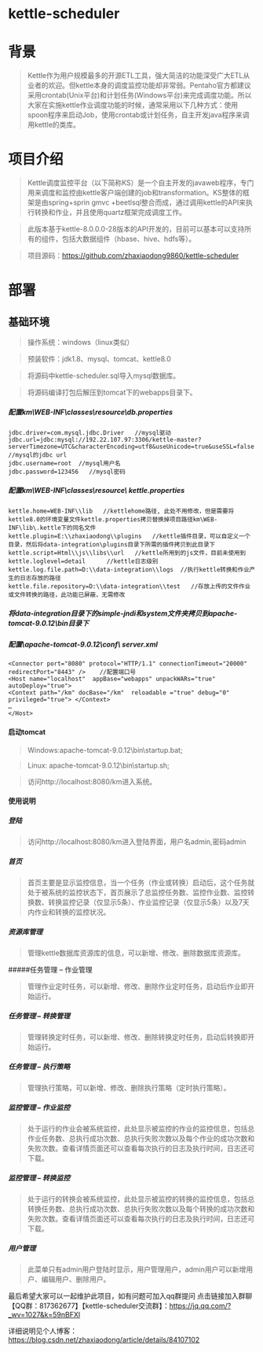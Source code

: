 kettle-scheduler
==================
# 背景
>Kettle作为用户规模最多的开源ETL工具，强大简洁的功能深受广大ETL从业者的欢迎。但kettle本身的调度监控功能却非常弱。Pentaho官方都建议采用crontab(Unix平台)和计划任务(Windows平台)来完成调度功能。所以大家在实施kettle作业调度功能的时候，通常采用以下几种方式：使用spoon程序来启动Job，使用crontab或计划任务，自主开发java程序来调用kettle的类库。

# 项目介绍
>Kettle调度监控平台（以下简称KS）是一个自主开发的javaweb程序，专门用来调度和监控由kettle客户端创建的job和transformation。KS整体的框架是由spring+sprin gmvc +beetlsql整合而成，通过调用kettle的API来执行转换和作业，并且使用quartz框架完成调度工作。

>此版本基于kettle-8.0.0.0-28版本的API开发的，目前可以基本可以支持所有的组件，包括大数据组件（hbase、hive、hdfs等）。

>项目源码：https://github.com/zhaxiaodong9860/kettle-scheduler

# 部署
## 基础环境
> 操作系统：windows（linux类似）

> 预装软件：jdk1.8、mysql、tomcat、kettle8.0

> 将源码中kettle-scheduler.sql导入mysql数据库。

> 将源码编译打包后解压到tomcat下的webapps目录下。
##### 配置km\WEB-INF\classes\resource\db.properties
````
jdbc.driver=com.mysql.jdbc.Driver   //mysql驱动
jdbc.url=jdbc:mysql://192.22.107.97:3306/kettle-master?serverTimezone=UTC&characterEncoding=utf8&useUnicode=true&useSSL=false   //mysql的jdbc url
jdbc.username=root  //mysql用户名
jdbc.password=123456   //mysql密码
````

##### 配置km\WEB-INF\classes\resource\ kettle.properties
````
kettle.home=WEB-INF\\lib   //kettlehome路径, 此处不用修改，但是需要将kettle8.0的环境变量文件kettle.properties拷贝替换掉项目路径km\WEB-INF\lib\.kettle下的同名文件
kettle.plugin=E:\\zhaxiaodong\\plugins   //kettle插件目录，可以自定义一个目录，然后将data-integration\plugins目录下所需的插件拷贝到此目录下
kettle.script=Html\\js\\libs\\url   //kettle所用到的js文件，目前未使用到
kettle.loglevel=detail      //kettle日志级别
kettle.log.file.path=D:\\data-integration\\logs  //执行kettle转换和作业产生的日志存放的路径
kettle.file.repository=D:\\data-integration\\test   //存放上传的文件作业或文件转换的路径，此功能已屏蔽，无需修改
````


##### 将data-integration目录下的simple-jndi和system文件夹拷贝到apache-tomcat-9.0.12\bin目录下
##### 配置\apache-tomcat-9.0.12\conf\ server.xml
````
<Connector port="8080" protocol="HTTP/1.1" connectionTimeout="20000" redirectPort="8443" />    //配置端口号
<Host name="localhost"  appBase="webapps" unpackWARs="true" autoDeploy="true">
<Context path="/km" docBase="/km"  reloadable ="true" debug="0" privileged="true"> </Context> 
… 
</Host>
````
#### 启动tomcat

>Windows:apache-tomcat-9.0.12\bin\startup.bat;

>Linux: apache-tomcat-9.0.12\bin\startup.sh;

>访问http://localhost:8080/km进入系统。


#### 使用说明
##### 登陆
>访问http://localhost:8080/km进入登陆界面，用户名admin,密码admin

##### 首页

>首页主要是显示监控信息，当一个任务（作业或转换）启动后，这个任务就处于被系统的监控状态下，首页展示了总监控任务数、监控作业数、监控转换数、转换监控记录（仅显示5条）、作业监控记录（仅显示5条）以及7天内作业和转换的监控状况。

##### 资源库管理
> 管理kettle数据库资源库的信息，可以新增、修改、删除数据库资源库。

#####任务管理 – 作业管理
>管理作业定时任务，可以新增、修改、删除作业定时任务，启动后作业即开始运行。

##### 任务管理 – 转换管理
>管理转换定时任务，可以新增、修改、删除转换定时任务，启动后转换即开始运行。

##### 任务管理 – 执行策略
>管理执行策略，可以新增、修改、删除执行策略（定时执行策略）。

##### 监控管理 – 作业监控
>处于运行的作业会被系统监控，此处显示被监控的作业的监控信息，包括总作业任务数、总执行成功次数、总执行失败次数以及每个作业的成功次数和失败次数。查看详情页面还可以查看每次执行的日志及执行时间，日志还可下载。

##### 监控管理 – 转换监控
>处于运行的转换会被系统监控，此处显示被监控的转换的监控信息，包括总转换任务数、总执行成功次数、总执行失败次数以及每个转换的成功次数和失败次数。查看详情页面还可以查看每次执行的日志及执行时间，日志还可下载。

##### 用户管理
>此菜单只有admin用户登陆时显示，用户管理用户，admin用户可以新增用户、编辑用户、删除用户。

最后希望大家可以一起维护此项目，如有问题可加入qq群提问 点击链接加入群聊【QQ群：817362677】【kettle-scheduler交流群】：https://jq.qq.com/?_wv=1027&k=59nBFXl

详细说明见个人博客：https://blog.csdn.net/zhaxiaodong/article/details/84107102


